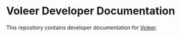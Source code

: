 # Voleer Developer Documentation

This repository contains developer documentation for [Voleer](https://www.voleer.com).
